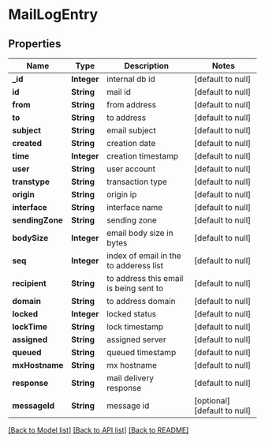 # MailLogEntry
## Properties

| Name | Type | Description | Notes |
|------------ | ------------- | ------------- | -------------|
| **\_id** | **Integer** | internal db id | [default to null] |
| **id** | **String** | mail id | [default to null] |
| **from** | **String** | from address | [default to null] |
| **to** | **String** | to address | [default to null] |
| **subject** | **String** | email subject | [default to null] |
| **created** | **String** | creation date | [default to null] |
| **time** | **Integer** | creation timestamp | [default to null] |
| **user** | **String** | user account | [default to null] |
| **transtype** | **String** | transaction type | [default to null] |
| **origin** | **String** | origin ip | [default to null] |
| **interface** | **String** | interface name | [default to null] |
| **sendingZone** | **String** | sending zone | [default to null] |
| **bodySize** | **Integer** | email body size in bytes | [default to null] |
| **seq** | **Integer** | index of email in the to adderess list | [default to null] |
| **recipient** | **String** | to address this email is being sent to | [default to null] |
| **domain** | **String** | to address domain | [default to null] |
| **locked** | **Integer** | locked status | [default to null] |
| **lockTime** | **String** | lock timestamp | [default to null] |
| **assigned** | **String** | assigned server | [default to null] |
| **queued** | **String** | queued timestamp | [default to null] |
| **mxHostname** | **String** | mx hostname | [default to null] |
| **response** | **String** | mail delivery response | [default to null] |
| **messageId** | **String** | message id | [optional] [default to null] |

[[Back to Model list]](../README.md#documentation-for-models) [[Back to API list]](../README.md#documentation-for-api-endpoints) [[Back to README]](../README.md)

